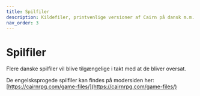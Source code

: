 ```yaml
---
title: Spilfiler
description: Kildefiler, printvenlige versioner af Cairn på dansk m.m.
nav_order: 3
---
```


# Spilfiler

Flere danske spilfiler vil blive tilgængelige i takt med at de bliver oversat.

De engelsksprogede spilfiler kan findes på modersiden her: [https://cairnrpg.com/game-files/](https://cairnrpg.com/game-files/)
